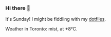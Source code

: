 ### Hi there :wave:

It's Sunday! I might be fiddling with my [dotfiles](https://github.com/bewuethr/dotfiles).

Weather in Toronto: mist, at +8°C.
